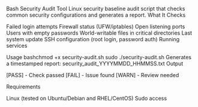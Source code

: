 Bash Security Audit Tool
Linux security baseline audit script that checks common security configurations and generates a report.
What It Checks

Failed login attempts
Firewall status (UFW/iptables)
Open listening ports
Users with empty passwords
World-writable files in critical directories
Last system update
SSH configuration (root login, password auth)
Running services

Usage
bashchmod +x security-audit.sh
sudo ./security-audit.sh
Generates a timestamped report: security_audit_YYYYMMDD_HHMMSS.txt
Output

[PASS] - Check passed
[FAIL] - Issue found
[WARN] - Review needed

Requirements

Linux (tested on Ubuntu/Debian and RHEL/CentOS)
Sudo access
